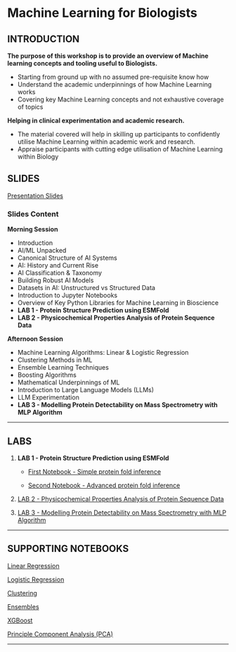 # Machine Learning for Biologists

## INTRODUCTION

**The purpose of this workshop is to provide an overview of Machine learning concepts and tooling useful to Biologists.**

- Starting from ground up with no assumed pre-requisite know how
- Understand the academic underpinnings of how Machine Learning works
- Covering key Machine Learning concepts and not exhaustive coverage of topics

**Helping in clinical experimentation and academic research.**

- The material covered will help in skilling up participants to confidently utilise Machine Learning within academic work and research.
- Appraise participants with cutting edge utilisation of Machine Learning within Biology


## SLIDES


[Presentation Slides](https://github.com/waqarahmed1/Machine-Learning-Bioscience/blob/main/Slides/ML_Biologists_Workshop_Slides.pptx)

### Slides Content

**Morning Session**

- Introduction
- AI/ML Unpacked
- Canonical Structure of AI Systems
- AI: History and Current Rise
- AI Classification & Taxonomy
- Building Robust AI Models
- Datasets in AI: Unstructured vs Structured Data
- Introduction to Jupyter Notebooks
- Overview of Key Python Libraries for Machine Learning in Bioscience
- **LAB 1 - Protein Structure Prediction using ESMFold**
- **LAB 2 - Physicochemical Properties Analysis of Protein Sequence Data**

**Afternoon Session**

- Machine Learning Algorithms: Linear & Logistic Regression
- Clustering Methods in ML
- Ensemble Learning Techniques
- Boosting Algorithms
- Mathematical Underpinnings of ML
- Introduction to Large Language Models (LLMs)
- LLM Experimentation
- **LAB 3 - Modelling Protein Detectability on Mass Spectrometry with MLP Algorithm**

***

## LABS

1. **LAB 1 - Protein Structure Prediction using ESMFold**

	- [First Notebook - Simple protein fold inference](https://colab.research.google.com/github/sokrypton/ColabFold/blob/main/ESMFold.ipynb)

	- [Second Notebook - Advanced protein fold inference](https://colab.research.google.com/github/sokrypton/ColabFold/blob/main/beta/ESMFold_advanced.ipynb)

2. [LAB 2 - Physicochemical Properties Analysis of Protein Sequence Data](https://colab.research.google.com/drive/1mdL5pJHk7IJZKC893MtemXI9Dqt_0Xug?usp=sharing)

3. [LAB 3 - Modelling Protein Detectability on Mass Spectrometry with MLP Algorithm](https://colab.research.google.com/drive/1tXJbxi7O93guCJeEIC3ofC7XIeEGdoBl#scrollTo=4acfe790) 

***

## SUPPORTING NOTEBOOKS

[Linear Regression](https://github.com/waqarahmed1/Machine-Learning-Bioscience/blob/main/AdditionalNotebooks/1.LinearRegression.ipynb)

[Logistic Regression](https://colab.research.google.com/github/diannekrouse/LRPython/blob/master/LogisticRegression.ipynb#scrollTo=adkqunikbhGd)

[Clustering](https://colab.research.google.com/github/csmastersUH/data_analysis_with_python_spring_2020/blob/master/clustering.ipynb#scrollTo=LtoNqvGhy_gV)

[Ensembles](https://colab.research.google.com/drive/1U86EVD-6ulYMxTzDX8-m6nEptYq0yaej#scrollTo=ol7c7anDgqR9)

[XGBoost](https://colab.research.google.com/github/sigopt/sigopt-examples/blob/experiment-management/xgboost_py_classifier.ipynb#scrollTo=7Qmf-Jeo_nsH)

[Principle Component Analysis (PCA)](https://github.com/waqarahmed1/Machine-Learning-Bioscience/blob/main/AdditionalNotebooks/4.PCA.ipynb)

***

